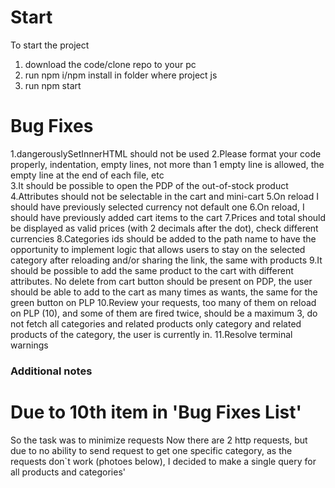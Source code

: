 # Start

To start the project

1. download the code/clone repo to your pc
2. run npm i/npm install in folder where project js
3. run npm start

# Bug Fixes

1.dangerouslySetInnerHTML should not be used
2.Please format your code properly, indentation, empty lines, not more than 1 empty line is allowed, the empty line at the end of each file, etc  
3.It should be possible to open the PDP of the out-of-stock product
4.Attributes should not be selectable in the cart and mini-cart
5.On reload I should have previously selected currency not default one
6.On reload, I should have previously added cart items to the cart
7.Prices and total should be displayed as valid prices (with 2 decimals after the dot), check different currencies
8.Categories ids should be added to the path name to have the opportunity to implement logic that allows users to stay on the selected category after reloading and/or sharing the link, the same with products
9.It should be possible to add the same product to the cart with different attributes. No delete from cart button should be present on PDP, the user should be able to add to the cart as many times as wants, the same for the green button on PLP
10.Review your requests, too many of them on reload on PLP (10), and some of them are fired twice, should be a maximum 3, do not fetch all categories and related products only category and related products of the category, the user is currently in.
11.Resolve terminal warnings

### Additional notes

# Due to 10th item in 'Bug Fixes List'

So the task was to minimize requests
Now there are 2 http requests, but due to no ability to send request to get one specific category, as the requests don`t work (photoes below), I decided to make a single query for all products and categories'
